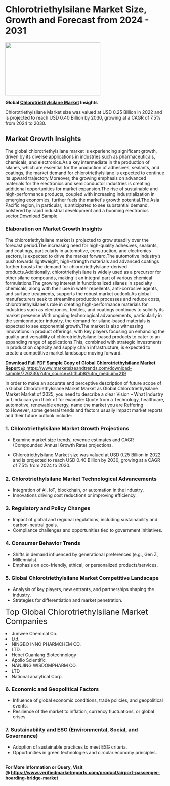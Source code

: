 <H1>Chlorotriethylsilane Market Size, Growth and Forecast from 2024 - 2031</H1><img class="aligncenter size-medium wp-image-584254" src="https://thirdeyenews.in/wp-content/uploads/2024/09/Global-Market-Research-300x168.jpeg" alt="" width="300" height="168" /><p><strong>Global&nbsp;<a href="https://www.marketsizeandtrends.com/download-sample/726230/?utm_source=Github8j?utm_medium=219">Chlorotriethylsilane Market</a> Insights</strong></p><p>Chlorotriethylsilane Market size was valued at USD 0.25 Billion in 2022 and is projected to reach USD 0.40 Billion by 2030, growing at a CAGR of 7.5% from 2024 to 2030.</p><p><h2>Market Growth Insights</h2> The global chlorotriethylsilane market is experiencing significant growth, driven by its diverse applications in industries such as pharmaceuticals, chemicals, and electronics.As a key intermediate in the production of silanes, which are essential for the production of adhesives, sealants, and coatings, the market demand for chlorotriethylsilane is expected to continue its upward trajectory.Moreover, the growing emphasis on advanced materials for the electronics and semiconductor industries is creating additional opportunities for market expansion.The rise of sustainable and high-performance products, coupled with increasing industrialization in emerging economies, further fuels the market's growth potential.The Asia Pacific region, in particular, is anticipated to see substantial demand, bolstered by rapid industrial development and a booming electronics sector.<a href="sample-link">Download Sample</a> <h3>Elaboration on Market Growth Insights</h3> The chlorotriethylsilane market is projected to grow steadily over the forecast period.The increasing need for high-quality adhesives, sealants, and coatings, particularly in automotive, construction, and electronics sectors, is expected to drive the market forward.The automotive industry’s push towards lightweight, high-strength materials and advanced coatings further boosts the demand for chlorotriethylsilane-derived products.Additionally, chlorotriethylsilane is widely used as a precursor for other silane compounds, making it an integral part of various chemical formulations.The growing interest in functionalized silanes in specialty chemicals, along with their use in water repellents, anti-corrosive agents, and surface treatments, supports the robust market outlook.As global manufacturers seek to streamline production processes and reduce costs, chlorotriethylsilane's role in creating high-performance materials for industries such as electronics, textiles, and coatings continues to solidify its market presence.With ongoing technological advancements, particularly in the semiconductor industry, the demand for silane-based materials is expected to see exponential growth.The market is also witnessing innovations in product offerings, with key players focusing on enhancing the quality and versatility of chlorotriethylsilane-based products to cater to an expanding range of applications.This, combined with strategic investments in production capacity and supply chain infrastructure, is expected to create a competitive market landscape moving forward.<a href="more-link"></p><p><span class=""><strong>Download Full PDF Sample Copy of Global Chlorotriethylsilane Market Report</strong> @ <a href="https://www.marketsizeandtrends.com/download-sample/726230/?utm_source=Github8j?utm_medium=219" target="_blank">https://www.marketsizeandtrends.com/download-sample/726230/?utm_source=Github8j?utm_medium=219</a></span></p><p>In order to make an accurate and perceptive description of future scope of a Global&nbsp;Chlorotriethylsilane Market Market as Global&nbsp;Chlorotriethylsilane Market Market of 2025, you need to describe a clear Vision &ndash; What Industry or Linda can you think of for example: Quote from a Technology, healthcare, automotive, renewable energy, name the market you are Reffering to.However, some general trends and factors usually impact market reports and their future outlook include:</p><h3>1.&nbsp;<strong>Chlorotriethylsilane Market Growth Projections</strong></h3><ul><li>Examine market size trends, revenue estimates and CAGR (Compounded Annual Growth Rate) projections.</li><li><p>Chlorotriethylsilane Market size was valued at USD 0.25 Billion in 2022 and is projected to reach USD 0.40 Billion by 2030, growing at a CAGR of 7.5% from 2024 to 2030.</p></li></ul><h3>2.&nbsp;<strong>Chlorotriethylsilane Market Technological Advancements</strong></h3><ul><li>Integration of AI, IoT, blockchain, or automation in the industry.</li><li>Innovations driving cost reductions or improving efficiency.</li></ul><h3>3.&nbsp;<strong>Regulatory and Policy Changes</strong></h3><ul><li>Impact of global and regional regulations, including sustainability and carbon-neutral goals.</li><li>Compliance challenges and opportunities tied to government initiatives.</li></ul><h3>4.&nbsp;<strong>Consumer Behavior Trends</strong></h3><ul><li>Shifts in demand influenced by generational preferences (e.g., Gen Z, Millennials).</li><li>Emphasis on eco-friendly, ethical, or personalized products/services.</li></ul><h3>5.&nbsp;<strong>Global Chlorotriethylsilane Market Competitive Landscape</strong></h3><ul><li>Analysis of key players, new entrants, and partnerships shaping the industry.</li><li>Strategies for differentiation and market penetration.</li></ul><p data-pm-slice="1 1 []"><span style="color: inherit; font-family: inherit; font-size: 25px;">Top Global Chlorotriethylsilane Market Companies</span></p><div class="" data-test-id=""><p><li>Junwee Chemical Co.</li><li> Ltd.</li><li> NINGBO INNO PHARMCHEM CO.</li><li>LTD.</li><li> Hebei Guanlang Biotechnology</li><li> Apollo Scientific</li><li> NANJING WISDOMPHARM CO.</li><li> LTD</li><li> National analytical Corp.</li></p></div><h3>6.&nbsp;<strong>Economic and Geopolitical Factors</strong></h3><ul><li>Influence of global economic conditions, trade policies, and geopolitical events.</li><li>Resilience of the market to inflation, currency fluctuations, or global crises.</li></ul><h3>7.&nbsp;<strong>Sustainability and ESG (Environmental, Social, and Governance)</strong></h3><ul><li>Adoption of sustainable practices to meet ESG criteria.</li><li>Opportunities in green technologies and circular economy principles.</li></ul><h2><strong style="font-size: 14px;">For More Information or Query, Visit @&nbsp;</strong><a style="background-color: #ffffff; font-size: 14px;" href="https://www.marketsizeandtrends.com/report/chlorotriethylsilane-market/" target="_blank">https://www.verifiedmarketreports.com/product/airport-passenger-boarding-bridge-market</a></h2>
